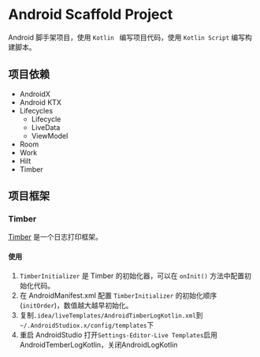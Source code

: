 # Android Scaffold Project

Android 脚手架项目，使用 `Kotlin ` 编写项目代码，使用 `Kotlin Script` 编写构建脚本。



## 项目依赖

- AndroidX
- Android KTX
- Lifecycles
  - Lifecycle
  - LiveData
  - ViewModel
- Room
- Work
- Hilt
- Timber



## 项目框架

### Timber

[Timber](https://github.com/JakeWharton/timber) 是一个日志打印框架。

#### 使用

1. `TimberInitializer` 是 Timber 的初始化器，可以在 `onInit()` 方法中配置初始化代码。
2. 在 AndroidManifest.xml 配置 `TimberInitializer` 的初始化顺序(`initOrder`)，数值越大越早初始化。
3. 复制`.idea/liveTemplates/AndroidTimberLogKotlin.xml`到`~/.AndroidStudiox.x/config/templates`下
4. 重启 AndroidStudio 打开`Settings-Editor-Live Templates`启用AndroidTemberLogKotlin，关闭AndroidLogKotlin